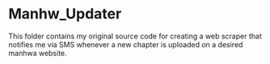 # Manhw_Updater
This folder contains my original source code for creating a web scraper that notifies me via SMS whenever a new chapter is uploaded on a desired manhwa website.
